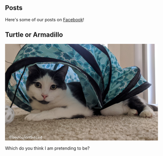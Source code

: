 ## Posts

Here's some of our posts on [Facebook](https://facebook.com/boociferthecat)!

## Turtle or Armadillo

![no one will see this except for forkers](https://raw.githubusercontent.com/boocifer1/boocifer1.github.io/main/44311DFF-5538-4378-9D94-43EC2956E013.jpeg)

Which do you think I am pretending to be?
